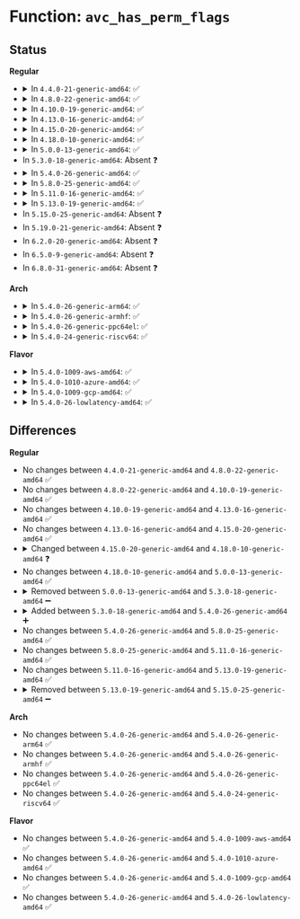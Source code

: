 # Function: <code>avc_has_perm_flags</code>

## Status
<b>Regular</b>
<ul>
<li>
<details>
<summary>In <code>4.4.0-21-generic-amd64</code>: ✅</summary>

```c
int avc_has_perm_flags(u32 ssid, u32 tsid, u16 tclass, u32 requested, struct common_audit_data * auditdata, int flags)
```

```json
{
  "name": "avc_has_perm_flags",
  "collision_type": "Unique Global",
  "inline_type": "No",
  "funcs": [
    {
      "addr": 18446744071582258816,
      "name": "avc_has_perm_flags",
      "external": true,
      "loc": "security/selinux/avc.c:1156",
      "file": "security/selinux/avc.c",
      "inline": "seen, unknown",
      "caller_inline": [],
      "caller_func": [
        "security/selinux/hooks.c:selinux_inode_follow_link"
      ]
    }
  ],
  "symbols": [
    {
      "addr": 18446744071582258816,
      "name": "avc_has_perm_flags",
      "section": ".text",
      "bind": "STB_GLOBAL",
      "size": 426
    }
  ]
}
```
</details>
</li>
<li>
<details>
<summary>In <code>4.8.0-22-generic-amd64</code>: ✅</summary>

```c
int avc_has_perm_flags(u32 ssid, u32 tsid, u16 tclass, u32 requested, struct common_audit_data * auditdata, int flags)
```

```json
{
  "name": "avc_has_perm_flags",
  "collision_type": "Unique Global",
  "inline_type": "No",
  "funcs": [
    {
      "addr": 18446744071582477600,
      "name": "avc_has_perm_flags",
      "external": true,
      "loc": "security/selinux/avc.c:1156",
      "file": "security/selinux/avc.c",
      "inline": "seen, unknown",
      "caller_inline": [],
      "caller_func": [
        "security/selinux/hooks.c:selinux_inode_follow_link"
      ]
    }
  ],
  "symbols": [
    {
      "addr": 18446744071582477600,
      "name": "avc_has_perm_flags",
      "section": ".text",
      "bind": "STB_GLOBAL",
      "size": 421
    }
  ]
}
```
</details>
</li>
<li>
<details>
<summary>In <code>4.10.0-19-generic-amd64</code>: ✅</summary>

```c
int avc_has_perm_flags(u32 ssid, u32 tsid, u16 tclass, u32 requested, struct common_audit_data * auditdata, int flags)
```

```json
{
  "name": "avc_has_perm_flags",
  "collision_type": "Unique Global",
  "inline_type": "No",
  "funcs": [
    {
      "addr": 18446744071582570064,
      "name": "avc_has_perm_flags",
      "external": true,
      "loc": "security/selinux/avc.c:1156",
      "file": "security/selinux/avc.c",
      "inline": "seen, unknown",
      "caller_inline": [],
      "caller_func": [
        "security/selinux/hooks.c:selinux_inode_follow_link"
      ]
    }
  ],
  "symbols": [
    {
      "addr": 18446744071582570064,
      "name": "avc_has_perm_flags",
      "section": ".text",
      "bind": "STB_GLOBAL",
      "size": 421
    }
  ]
}
```
</details>
</li>
<li>
<details>
<summary>In <code>4.13.0-16-generic-amd64</code>: ✅</summary>

```c
int avc_has_perm_flags(u32 ssid, u32 tsid, u16 tclass, u32 requested, struct common_audit_data * auditdata, int flags)
```

```json
{
  "name": "avc_has_perm_flags",
  "collision_type": "Unique Global",
  "inline_type": "No",
  "funcs": [
    {
      "addr": 18446744071582659392,
      "name": "avc_has_perm_flags",
      "external": true,
      "loc": "security/selinux/avc.c:1156",
      "file": "security/selinux/avc.c",
      "inline": "seen, unknown",
      "caller_inline": [],
      "caller_func": [
        "security/selinux/hooks.c:selinux_inode_follow_link"
      ]
    }
  ],
  "symbols": [
    {
      "addr": 18446744071582659392,
      "name": "avc_has_perm_flags",
      "section": ".text",
      "bind": "STB_GLOBAL",
      "size": 407
    }
  ]
}
```
</details>
</li>
<li>
<details>
<summary>In <code>4.15.0-20-generic-amd64</code>: ✅</summary>

```c
int avc_has_perm_flags(u32 ssid, u32 tsid, u16 tclass, u32 requested, struct common_audit_data * auditdata, int flags)
```

```json
{
  "name": "avc_has_perm_flags",
  "collision_type": "Unique Global",
  "inline_type": "No",
  "funcs": [
    {
      "addr": 18446744071582814528,
      "name": "avc_has_perm_flags",
      "external": true,
      "loc": "security/selinux/avc.c:1152",
      "file": "security/selinux/avc.c",
      "inline": "seen, unknown",
      "caller_inline": [],
      "caller_func": [
        "security/selinux/hooks.c:selinux_inode_follow_link"
      ]
    }
  ],
  "symbols": [
    {
      "addr": 18446744071582814528,
      "name": "avc_has_perm_flags",
      "section": ".text",
      "bind": "STB_GLOBAL",
      "size": 407
    }
  ]
}
```
</details>
</li>
<li>
<details>
<summary>In <code>4.18.0-10-generic-amd64</code>: ✅</summary>

```c
int avc_has_perm_flags(struct selinux_state * state, u32 ssid, u32 tsid, u16 tclass, u32 requested, struct common_audit_data * auditdata, int flags)
```

```json
{
  "name": "avc_has_perm_flags",
  "collision_type": "Unique Global",
  "inline_type": "No",
  "funcs": [
    {
      "addr": 18446744071583009104,
      "name": "avc_has_perm_flags",
      "external": true,
      "loc": "security/selinux/avc.c:1194",
      "file": "security/selinux/avc.c",
      "inline": "seen, unknown",
      "caller_inline": [],
      "caller_func": [
        "security/selinux/hooks.c:selinux_inode_follow_link"
      ]
    }
  ],
  "symbols": [
    {
      "addr": 18446744071583009104,
      "name": "avc_has_perm_flags",
      "section": ".text",
      "bind": "STB_GLOBAL",
      "size": 446
    }
  ]
}
```
</details>
</li>
<li>
<details>
<summary>In <code>5.0.0-13-generic-amd64</code>: ✅</summary>

```c
int avc_has_perm_flags(struct selinux_state * state, u32 ssid, u32 tsid, u16 tclass, u32 requested, struct common_audit_data * auditdata, int flags)
```

```json
{
  "name": "avc_has_perm_flags",
  "collision_type": "Unique Global",
  "inline_type": "No",
  "funcs": [
    {
      "addr": 18446744071583122432,
      "name": "avc_has_perm_flags",
      "external": true,
      "loc": "security/selinux/avc.c:1194",
      "file": "security/selinux/avc.c",
      "inline": "seen, unknown",
      "caller_inline": [],
      "caller_func": [
        "security/selinux/hooks.c:selinux_inode_follow_link"
      ]
    }
  ],
  "symbols": [
    {
      "addr": 18446744071583122432,
      "name": "avc_has_perm_flags",
      "section": ".text",
      "bind": "STB_GLOBAL",
      "size": 446
    }
  ]
}
```
</details>
</li>
<li>
In <code>5.3.0-18-generic-amd64</code>: Absent ❓
</li>
<li>
<details>
<summary>In <code>5.4.0-26-generic-amd64</code>: ✅</summary>

```c
int avc_has_perm_flags(struct selinux_state * state, u32 ssid, u32 tsid, u16 tclass, u32 requested, struct common_audit_data * auditdata, int flags)
```

```json
{
  "name": "avc_has_perm_flags",
  "collision_type": "Unique Global",
  "inline_type": "No",
  "funcs": [
    {
      "addr": 18446744071583414128,
      "name": "avc_has_perm_flags",
      "external": true,
      "loc": "security/selinux/avc.c:1192",
      "file": "security/selinux/avc.c",
      "inline": "seen, unknown",
      "caller_inline": [],
      "caller_func": [
        "security/selinux/hooks.c:selinux_inode_follow_link"
      ]
    }
  ],
  "symbols": [
    {
      "addr": 18446744071583414128,
      "name": "avc_has_perm_flags",
      "section": ".text",
      "bind": "STB_GLOBAL",
      "size": 493
    }
  ]
}
```
</details>
</li>
<li>
<details>
<summary>In <code>5.8.0-25-generic-amd64</code>: ✅</summary>

```c
int avc_has_perm_flags(struct selinux_state * state, u32 ssid, u32 tsid, u16 tclass, u32 requested, struct common_audit_data * auditdata, int flags)
```

```json
{
  "name": "avc_has_perm_flags",
  "collision_type": "Unique Global",
  "inline_type": "No",
  "funcs": [
    {
      "addr": 18446744071583754624,
      "name": "avc_has_perm_flags",
      "external": true,
      "loc": "security/selinux/avc.c:1192",
      "file": "security/selinux/avc.c",
      "inline": "seen, unknown",
      "caller_inline": [],
      "caller_func": [
        "security/selinux/hooks.c:selinux_inode_follow_link"
      ]
    }
  ],
  "symbols": [
    {
      "addr": 18446744071583754624,
      "name": "avc_has_perm_flags",
      "section": ".text",
      "bind": "STB_GLOBAL",
      "size": 405
    }
  ]
}
```
</details>
</li>
<li>
<details>
<summary>In <code>5.11.0-16-generic-amd64</code>: ✅</summary>

```c
int avc_has_perm_flags(struct selinux_state * state, u32 ssid, u32 tsid, u16 tclass, u32 requested, struct common_audit_data * auditdata, int flags)
```

```json
{
  "name": "avc_has_perm_flags",
  "collision_type": "Unique Global",
  "inline_type": "No",
  "funcs": [
    {
      "addr": 18446744071583876192,
      "name": "avc_has_perm_flags",
      "external": true,
      "loc": "security/selinux/avc.c:1199",
      "file": "security/selinux/avc.c",
      "inline": "seen, unknown",
      "caller_inline": [],
      "caller_func": [
        "security/selinux/hooks.c:selinux_inode_follow_link"
      ]
    }
  ],
  "symbols": [
    {
      "addr": 18446744071583876192,
      "name": "avc_has_perm_flags",
      "section": ".text",
      "bind": "STB_GLOBAL",
      "size": 426
    }
  ]
}
```
</details>
</li>
<li>
<details>
<summary>In <code>5.13.0-19-generic-amd64</code>: ✅</summary>

```c
int avc_has_perm_flags(struct selinux_state * state, u32 ssid, u32 tsid, u16 tclass, u32 requested, struct common_audit_data * auditdata, int flags)
```

```json
{
  "name": "avc_has_perm_flags",
  "collision_type": "Unique Global",
  "inline_type": "No",
  "funcs": [
    {
      "addr": 18446744071583902352,
      "name": "avc_has_perm_flags",
      "external": true,
      "loc": "security/selinux/avc.c:1200",
      "file": "security/selinux/avc.c",
      "inline": "seen, unknown",
      "caller_inline": [],
      "caller_func": [
        "security/selinux/hooks.c:selinux_inode_follow_link"
      ]
    }
  ],
  "symbols": [
    {
      "addr": 18446744071583902352,
      "name": "avc_has_perm_flags",
      "section": ".text",
      "bind": "STB_GLOBAL",
      "size": 426
    }
  ]
}
```
</details>
</li>
<li>
In <code>5.15.0-25-generic-amd64</code>: Absent ❓
</li>
<li>
In <code>5.19.0-21-generic-amd64</code>: Absent ❓
</li>
<li>
In <code>6.2.0-20-generic-amd64</code>: Absent ❓
</li>
<li>
In <code>6.5.0-9-generic-amd64</code>: Absent ❓
</li>
<li>
In <code>6.8.0-31-generic-amd64</code>: Absent ❓
</li>
</ul>
<b>Arch</b>
<ul>
<li>
<details>
<summary>In <code>5.4.0-26-generic-arm64</code>: ✅</summary>

```c
int avc_has_perm_flags(struct selinux_state * state, u32 ssid, u32 tsid, u16 tclass, u32 requested, struct common_audit_data * auditdata, int flags)
```

```json
{
  "name": "avc_has_perm_flags",
  "collision_type": "Unique Global",
  "inline_type": "No",
  "funcs": [
    {
      "addr": 18446603336495169320,
      "name": "avc_has_perm_flags",
      "external": true,
      "loc": "security/selinux/avc.c:1192",
      "file": "security/selinux/avc.c",
      "inline": "seen, unknown",
      "caller_inline": [],
      "caller_func": [
        "security/selinux/hooks.c:selinux_inode_follow_link"
      ]
    }
  ],
  "symbols": [
    {
      "addr": 18446603336495169320,
      "name": "avc_has_perm_flags",
      "section": ".text",
      "bind": "STB_GLOBAL",
      "size": 472
    }
  ]
}
```
</details>
</li>
<li>
<details>
<summary>In <code>5.4.0-26-generic-armhf</code>: ✅</summary>

```c
int avc_has_perm_flags(struct selinux_state * state, u32 ssid, u32 tsid, u16 tclass, u32 requested, struct common_audit_data * auditdata, int flags)
```

```json
{
  "name": "avc_has_perm_flags",
  "collision_type": "Unique Global",
  "inline_type": "No",
  "funcs": [
    {
      "addr": 3228556152,
      "name": "avc_has_perm_flags",
      "external": true,
      "loc": "security/selinux/avc.c:1192",
      "file": "security/selinux/avc.c",
      "inline": "seen, unknown",
      "caller_inline": [],
      "caller_func": [
        "security/selinux/hooks.c:selinux_inode_follow_link"
      ]
    }
  ],
  "symbols": [
    {
      "addr": 3228556152,
      "name": "avc_has_perm_flags",
      "section": ".text",
      "bind": "STB_GLOBAL",
      "size": 456
    }
  ]
}
```
</details>
</li>
<li>
<details>
<summary>In <code>5.4.0-26-generic-ppc64el</code>: ✅</summary>

```c
int avc_has_perm_flags(struct selinux_state * state, u32 ssid, u32 tsid, u16 tclass, u32 requested, struct common_audit_data * auditdata, int flags)
```

```json
{
  "name": "avc_has_perm_flags",
  "collision_type": "Unique Global",
  "inline_type": "No",
  "funcs": [
    {
      "addr": 13835058055289106576,
      "name": "avc_has_perm_flags",
      "external": true,
      "loc": "security/selinux/avc.c:1192",
      "file": "security/selinux/avc.c",
      "inline": "seen, unknown",
      "caller_inline": [],
      "caller_func": [
        "security/selinux/hooks.c:selinux_inode_follow_link"
      ]
    }
  ],
  "symbols": [
    {
      "addr": 13835058055289106576,
      "name": "avc_has_perm_flags",
      "section": ".text",
      "bind": "STB_GLOBAL",
      "size": 612
    }
  ]
}
```
</details>
</li>
<li>
<details>
<summary>In <code>5.4.0-24-generic-riscv64</code>: ✅</summary>

```c
int avc_has_perm_flags(struct selinux_state * state, u32 ssid, u32 tsid, u16 tclass, u32 requested, struct common_audit_data * auditdata, int flags)
```

```json
{
  "name": "avc_has_perm_flags",
  "collision_type": "Unique Global",
  "inline_type": "No",
  "funcs": [
    {
      "addr": 18446743936274412432,
      "name": "avc_has_perm_flags",
      "external": true,
      "loc": "security/selinux/avc.c:1192",
      "file": "security/selinux/avc.c",
      "inline": "seen, unknown",
      "caller_inline": [],
      "caller_func": [
        "security/selinux/hooks.c:selinux_inode_follow_link"
      ]
    }
  ],
  "symbols": [
    {
      "addr": 18446743936274412432,
      "name": "avc_has_perm_flags",
      "section": ".text",
      "bind": "STB_GLOBAL",
      "size": 316
    }
  ]
}
```
</details>
</li>
</ul>
<b>Flavor</b>
<ul>
<li>
<details>
<summary>In <code>5.4.0-1009-aws-amd64</code>: ✅</summary>

```c
int avc_has_perm_flags(struct selinux_state * state, u32 ssid, u32 tsid, u16 tclass, u32 requested, struct common_audit_data * auditdata, int flags)
```

```json
{
  "name": "avc_has_perm_flags",
  "collision_type": "Unique Global",
  "inline_type": "No",
  "funcs": [
    {
      "addr": 18446744071583382864,
      "name": "avc_has_perm_flags",
      "external": true,
      "loc": "security/selinux/avc.c:1192",
      "file": "security/selinux/avc.c",
      "inline": "seen, unknown",
      "caller_inline": [],
      "caller_func": [
        "security/selinux/hooks.c:selinux_inode_follow_link"
      ]
    }
  ],
  "symbols": [
    {
      "addr": 18446744071583382864,
      "name": "avc_has_perm_flags",
      "section": ".text",
      "bind": "STB_GLOBAL",
      "size": 493
    }
  ]
}
```
</details>
</li>
<li>
<details>
<summary>In <code>5.4.0-1010-azure-amd64</code>: ✅</summary>

```c
int avc_has_perm_flags(struct selinux_state * state, u32 ssid, u32 tsid, u16 tclass, u32 requested, struct common_audit_data * auditdata, int flags)
```

```json
{
  "name": "avc_has_perm_flags",
  "collision_type": "Unique Global",
  "inline_type": "No",
  "funcs": [
    {
      "addr": 18446744071583319952,
      "name": "avc_has_perm_flags",
      "external": true,
      "loc": "security/selinux/avc.c:1192",
      "file": "security/selinux/avc.c",
      "inline": "seen, unknown",
      "caller_inline": [],
      "caller_func": [
        "security/selinux/hooks.c:selinux_inode_follow_link"
      ]
    }
  ],
  "symbols": [
    {
      "addr": 18446744071583319952,
      "name": "avc_has_perm_flags",
      "section": ".text",
      "bind": "STB_GLOBAL",
      "size": 493
    }
  ]
}
```
</details>
</li>
<li>
<details>
<summary>In <code>5.4.0-1009-gcp-amd64</code>: ✅</summary>

```c
int avc_has_perm_flags(struct selinux_state * state, u32 ssid, u32 tsid, u16 tclass, u32 requested, struct common_audit_data * auditdata, int flags)
```

```json
{
  "name": "avc_has_perm_flags",
  "collision_type": "Unique Global",
  "inline_type": "No",
  "funcs": [
    {
      "addr": 18446744071583366640,
      "name": "avc_has_perm_flags",
      "external": true,
      "loc": "security/selinux/avc.c:1192",
      "file": "security/selinux/avc.c",
      "inline": "seen, unknown",
      "caller_inline": [],
      "caller_func": [
        "security/selinux/hooks.c:selinux_inode_follow_link"
      ]
    }
  ],
  "symbols": [
    {
      "addr": 18446744071583366640,
      "name": "avc_has_perm_flags",
      "section": ".text",
      "bind": "STB_GLOBAL",
      "size": 493
    }
  ]
}
```
</details>
</li>
<li>
<details>
<summary>In <code>5.4.0-26-lowlatency-amd64</code>: ✅</summary>

```c
int avc_has_perm_flags(struct selinux_state * state, u32 ssid, u32 tsid, u16 tclass, u32 requested, struct common_audit_data * auditdata, int flags)
```

```json
{
  "name": "avc_has_perm_flags",
  "collision_type": "Unique Global",
  "inline_type": "No",
  "funcs": [
    {
      "addr": 18446744071583462032,
      "name": "avc_has_perm_flags",
      "external": true,
      "loc": "security/selinux/avc.c:1192",
      "file": "security/selinux/avc.c",
      "inline": "seen, unknown",
      "caller_inline": [],
      "caller_func": [
        "security/selinux/hooks.c:selinux_inode_follow_link"
      ]
    }
  ],
  "symbols": [
    {
      "addr": 18446744071583462032,
      "name": "avc_has_perm_flags",
      "section": ".text",
      "bind": "STB_GLOBAL",
      "size": 542
    }
  ]
}
```
</details>
</li>
</ul>

## Differences
<b>Regular</b>
<ul>
<li>
No changes between <code>4.4.0-21-generic-amd64</code> and <code>4.8.0-22-generic-amd64</code> ✅
</li>
<li>
No changes between <code>4.8.0-22-generic-amd64</code> and <code>4.10.0-19-generic-amd64</code> ✅
</li>
<li>
No changes between <code>4.10.0-19-generic-amd64</code> and <code>4.13.0-16-generic-amd64</code> ✅
</li>
<li>
No changes between <code>4.13.0-16-generic-amd64</code> and <code>4.15.0-20-generic-amd64</code> ✅
</li>
<li>
<details>
<summary>Changed between <code>4.15.0-20-generic-amd64</code> and <code>4.18.0-10-generic-amd64</code> ❓</summary>
<ul>
<li>
<b>Param added. </b>
<code>struct selinux_state * state</code>
</li>
<li>
<b>Param reordered. </b>
<code>ssid, tsid, tclass, requested, auditdata, flags</code> ➡️ <code>state, ssid, tsid, tclass, requested, auditdata, flags</code>
</li>
</ul>
</details>
</li>
<li>
No changes between <code>4.18.0-10-generic-amd64</code> and <code>5.0.0-13-generic-amd64</code> ✅
</li>
<li>
<details>
<summary>Removed between <code>5.0.0-13-generic-amd64</code> and <code>5.3.0-18-generic-amd64</code> ➖</summary>

```c
int avc_has_perm_flags(struct selinux_state * state, u32 ssid, u32 tsid, u16 tclass, u32 requested, struct common_audit_data * auditdata, int flags)
```
</details>
</li>
<li>
<details>
<summary>Added between <code>5.3.0-18-generic-amd64</code> and <code>5.4.0-26-generic-amd64</code> ➕</summary>

```c
int avc_has_perm_flags(struct selinux_state * state, u32 ssid, u32 tsid, u16 tclass, u32 requested, struct common_audit_data * auditdata, int flags)
```
</details>
</li>
<li>
No changes between <code>5.4.0-26-generic-amd64</code> and <code>5.8.0-25-generic-amd64</code> ✅
</li>
<li>
No changes between <code>5.8.0-25-generic-amd64</code> and <code>5.11.0-16-generic-amd64</code> ✅
</li>
<li>
No changes between <code>5.11.0-16-generic-amd64</code> and <code>5.13.0-19-generic-amd64</code> ✅
</li>
<li>
<details>
<summary>Removed between <code>5.13.0-19-generic-amd64</code> and <code>5.15.0-25-generic-amd64</code> ➖</summary>

```c
int avc_has_perm_flags(struct selinux_state * state, u32 ssid, u32 tsid, u16 tclass, u32 requested, struct common_audit_data * auditdata, int flags)
```
</details>
</li>
</ul>
<b>Arch</b>
<ul>
<li>
No changes between <code>5.4.0-26-generic-amd64</code> and <code>5.4.0-26-generic-arm64</code> ✅
</li>
<li>
No changes between <code>5.4.0-26-generic-amd64</code> and <code>5.4.0-26-generic-armhf</code> ✅
</li>
<li>
No changes between <code>5.4.0-26-generic-amd64</code> and <code>5.4.0-26-generic-ppc64el</code> ✅
</li>
<li>
No changes between <code>5.4.0-26-generic-amd64</code> and <code>5.4.0-24-generic-riscv64</code> ✅
</li>
</ul>
<b>Flavor</b>
<ul>
<li>
No changes between <code>5.4.0-26-generic-amd64</code> and <code>5.4.0-1009-aws-amd64</code> ✅
</li>
<li>
No changes between <code>5.4.0-26-generic-amd64</code> and <code>5.4.0-1010-azure-amd64</code> ✅
</li>
<li>
No changes between <code>5.4.0-26-generic-amd64</code> and <code>5.4.0-1009-gcp-amd64</code> ✅
</li>
<li>
No changes between <code>5.4.0-26-generic-amd64</code> and <code>5.4.0-26-lowlatency-amd64</code> ✅
</li>
</ul>
